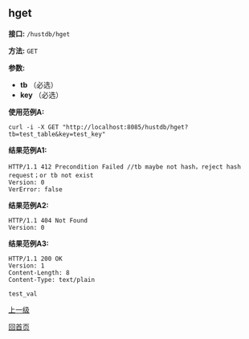 ## hget ##

**接口:** `/hustdb/hget`

**方法:** `GET`

**参数:** 

*  **tb** （必选）  
*  **key** （必选）  

**使用范例A:**

    curl -i -X GET "http://localhost:8085/hustdb/hget?tb=test_table&key=test_key"

**结果范例A1:**

	HTTP/1.1 412 Precondition Failed //tb maybe not hash，reject hash request；or tb not exist
	Version: 0
	VerError: false

**结果范例A2:**

	HTTP/1.1 404 Not Found
	Version: 0

**结果范例A3:**

	HTTP/1.1 200 OK
	Version: 1
	Content-Length: 8
	Content-Type: text/plain

	test_val

[上一级](../hustdb.md)

[回首页](../../../index.md)